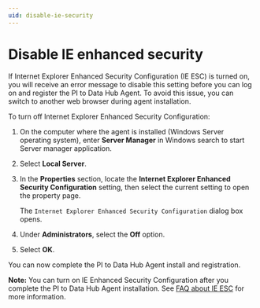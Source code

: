 ```yaml
---
uid: disable-ie-security
---
```


# Disable IE enhanced security

If Internet Explorer Enhanced Security Configuration (IE ESC) is turned on, you will receive an error message to disable this setting before you can log on and register the PI to Data Hub Agent. To avoid this issue, you can switch to another web browser during agent installation.

To turn off Internet Explorer Enhanced Security Configuration:

1. On the computer where the agent is installed (Windows Server operating system), enter **Server Manager** in Windows search to start Server manager application.

1. Select **Local Server**.

1. In the **Properties** section, locate the **Internet Explorer Enhanced Security Configuration** setting, then select the current setting to open the property page.
 
   The `Internet Explorer Enhanced Security Configuration` dialog box opens. 

1. Under **Administrators**, select the **Off** option.

1. Select **OK**.

You can now complete the PI to Data Hub Agent install and registration.

**Note:** You can turn on IE Enhanced Security Configuration after you complete the PI to Data Hub Agent installation. See [FAQ about IE ESC](https://docs.microsoft.com/en-us/troubleshoot/developer/browsers/security-privacy/enhanced-security-configuration-faq) for more information.
